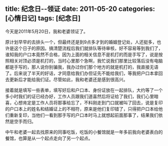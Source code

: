 title:   纪念日--领证
date:  2011-05-20
categories: [心情日记]
tags:  [纪念日]
---

今天是2011年5月20日，我和老婆领证了。

原计划早早的去排头一个，但最终还是到9点多才到的婚姻登记处，人还挺多，也许是这个日子的原因。搞清楚流程后我们就排队等待审核，好不容易等到我们了，谁知我的户口本竟然不合格，因为上面的相关信息不是机打的而是手写了，说是按照相关对顶必须是机打的，当时心里那个急啊，我忙说我们那里比较落后没有电脑都是手写的，那人说你别骗我，我办过你们那个地方的就是机打的，我直接无语了。后来说了半天的好话，才同意给我们办但证先不能给我们，等我把户口本拿回去更新后才能给我们证。尽管如此，我和老婆还是感到很高兴。
<!--more-->

接着就是填写一些表单，填写好后和户口本、身份证放在一起排队，大约等了一个多小时我们的证已经办好，工作人员跟我们道喜然后将证给了我们，我们心里暗喜，心想肯定是工作人员将那事给忘了，不料刚走到门口就被叫了回去，说是复印的户口本上的姓名和结婚证上的不相符，原来是他们复印错了，只得把户口本给他们重新复印，当他们一看到那手写的户口本时马上就想起前面那事了，结果我们依然是空手而归。

中午和老婆一起去找原来的同事吃饭，吃饭的小餐馆就是一年多前我向老婆表白的餐馆，也算是从一个起点走向了另一个起点。


